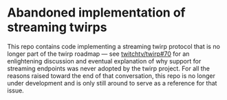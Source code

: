 # Abandoned implementation of streaming twirps

This repo contains code implementing a streaming twirp protocol that is no longer part of the twirp roadmap — see [twitchtv/twirp#70](https://github.com/twitchtv/twirp/issues/70) for an enlightening discussion and eventual explanation of why support for streaming endpoints was never adopted by the twirp project. For all the reasons raised toward the end of that conversation, this repo is no longer under development and is only still around to serve as a reference for that issue.
